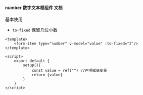 #### number 数字文本框组件 文档

基本使用
- `to-fixed` 保留几位小数
```vue
<template>
    <form-item type="number" v-model="value" :to-fixed="2"/>
</template>

<script>
    export default {
        setup(){
            const value = ref("") //声明赋值变量
            return {value}
        }
    }
</script>
```
